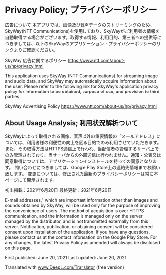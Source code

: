 # Privacy Policy; プライバシーポリシー
広告について
本アプリでは、画像及び音声データのストリーミングのため、SkyWay(NTT Communications)を使用しており、SkyWayがご利用者の情報を自動取得する場合がございます。取得する情報、利用目的、第三者への提供等につきましては、以下のSkyWayのアプリケーション・プライバシーポリシーのリンクよりご確認ください。

SkyWay 広告に関するポリシー
https://www.ntt.com/about-us/hp/privacy.html

This application uses SkyWay (NTT Communications) for streaming image and audio data, and SkyWay may automatically acquire information about the user. Please refer to the following link for SkyWay's application privacy policy for information to be obtained, purpose of use, and provision to third parties.

SkyWay Advertising Policy
https://www.ntt.com/about-us/hp/privacy.html

## About Usage Analysis; 利用状況解析ついて
SkyWayによって取得される画像、音声以外の重要情報の「メールアドレス」については、利用者様の利便性の向上を図る目的でのみ利用させていただきます。また、その取得方法はHTTPS通信上で行われ、当配信者の管理するサーバ上でのみ管理されており、当サーバからの外部送信は行われません。通知・公表又は同意取得については、アプリケーションインストールを持っての同意となります。
問い合わせにつきましては、Google Play Store上の連絡先情報までお願い致します。
変更については、修正された最新のプライバシーポリシーは常に本ページにて開示されます。

初出掲載：2021年6月20日
最終更新：2021年6月20日

E-mail addresses," which are important information other than images and sounds obtained by SkyWay, will be used only for the purpose of improving the convenience of users. The method of acquisition is over HTTPS communication, and the information is managed only on the server managed by the distributor, and is not transmitted externally from this server. Notification, publication, or obtaining consent will be considered consent upon installation of the application.
If you have any questions, please contact us at the contact information on the Google Play Store.
For any changes, the latest Privacy Policy as amended will always be disclosed on this page.

First published: June 20, 2021
Last updated: June 20, 2021

Translated with www.DeepL.com/Translator (free version)
